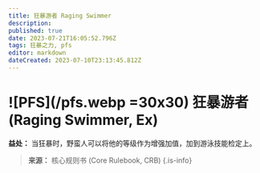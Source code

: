 ```yaml
---
title: 狂暴游者 Raging Swimmer
description: 
published: true
date: 2023-07-21T16:05:52.796Z
tags: 狂暴之力, pfs
editor: markdown
dateCreated: 2023-07-10T23:13:45.812Z
---
```


# ![PFS](/pfs.webp =30x30) 狂暴游者 (Raging Swimmer, Ex)
**益处：** 当狂暴时，野蛮人可以将他的等级作为增强加值，加到游泳技能检定上。

> **来源：** 核心规则书 (Core Rulebook, CRB)
{.is-info}
